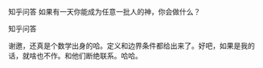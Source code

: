  
 知乎问答 如果有一天你能成为任意一批人的神，你会做什么？ 
 
 
 
 
 
 知乎问答 
 
 

 

 谢邀，还真是个数学出身的哈。定义和边界条件都给出来了。好吧，如果是我的话，就啥也不作。和他们断绝联系。哈哈。 
